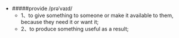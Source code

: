 - #####provide /prəˈvaɪd/  
    - 1、to give something to someone or make it available to them, because they need it or want it;   
    - 2、to produce something useful as a result;  





